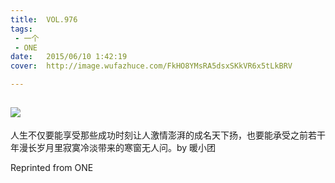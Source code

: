 ```yaml
---
title:	VOL.976
tags:
 - 一个
 - ONE
date:	2015/06/10 1:42:19
cover:	http://image.wufazhuce.com/FkHO8YMsRA5dsxSKkVR6x5tLkBRV

---
```

![](http://image.wufazhuce.com/FkHO8YMsRA5dsxSKkVR6x5tLkBRV)
---

人生不仅要能享受那些成功时刻让人激情澎湃的成名天下扬，也要能承受之前若干年漫长岁月里寂寞冷淡带来的寒窗无人问。by 暖小团
 
Reprinted from ONE
